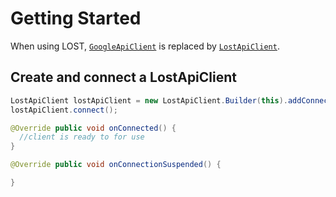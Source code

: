 # Getting Started

When using LOST, [`GoogleApiClient`](https://developer.android.com/reference/com/google/android/gms/common/api/GoogleApiClient.html) is replaced by [`LostApiClient`](https://github.com/mapzen/LOST/blob/master/lost/src/main/java/com/mapzen/android/lost/api/LostApiClient.java).

## Create and connect a LostApiClient

```java
LostApiClient lostApiClient = new LostApiClient.Builder(this).addConnectionCallbacks(this).build();
lostApiClient.connect();

@Override public void onConnected() {
  //client is ready to for use
}

@Override public void onConnectionSuspended() {

}
```


